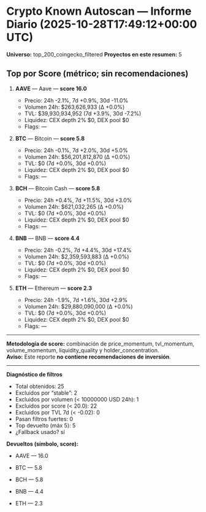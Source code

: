 # Crypto Known Autoscan — Informe Diario (2025-10-28T17:49:12+00:00 UTC)

**Universo:** top_200_coingecko_filtered
**Proyectos en este resumen:** 5

## Top por Score (métrico; sin recomendaciones)

1. **AAVE** — Aave — **score 16.0**
   - Precio: 24h -2.1%, 7d +0.9%, 30d -11.0%
   - Volumen 24h: $263,626,933 (Δ +0.0%)
   - TVL: $39,930,934,952 (7d +3.9%, 30d -7.2%)
   - Liquidez: CEX depth 2% $0, DEX pool $0
   - Flags: —

2. **BTC** — Bitcoin — **score 5.8**
   - Precio: 24h -0.1%, 7d +2.0%, 30d +5.0%
   - Volumen 24h: $56,201,812,870 (Δ +0.0%)
   - TVL: $0 (7d +0.0%, 30d +0.0%)
   - Liquidez: CEX depth 2% $0, DEX pool $0
   - Flags: —

3. **BCH** — Bitcoin Cash — **score 5.8**
   - Precio: 24h +0.4%, 7d +11.5%, 30d +3.0%
   - Volumen 24h: $621,032,265 (Δ +0.0%)
   - TVL: $0 (7d +0.0%, 30d +0.0%)
   - Liquidez: CEX depth 2% $0, DEX pool $0
   - Flags: —

4. **BNB** — BNB — **score 4.4**
   - Precio: 24h -0.2%, 7d +4.4%, 30d +17.4%
   - Volumen 24h: $2,359,593,883 (Δ +0.0%)
   - TVL: $0 (7d +0.0%, 30d +0.0%)
   - Liquidez: CEX depth 2% $0, DEX pool $0
   - Flags: —

5. **ETH** — Ethereum — **score 2.3**
   - Precio: 24h -1.9%, 7d +1.6%, 30d +2.9%
   - Volumen 24h: $29,880,090,000 (Δ +0.0%)
   - TVL: $0 (7d +0.0%, 30d +0.0%)
   - Liquidez: CEX depth 2% $0, DEX pool $0
   - Flags: —


---

**Metodología de score:** combinación de price_momentum, tvl_momentum, volume_momentum, liquidity_quality y holder_concentration.  
**Aviso:** Este reporte **no contiene recomendaciones de inversión**.


---
**Diagnóstico de filtros**

- Total obtenidos: 25
- Excluidos por “stable”: 2
- Excluidos por volumen (< 10000000 USD 24h): 1
- Excluidos por score (< 20.0): 22
- Excluidos por TVL 7d (< -0.02): 0
- Pasan filtros fuertes: 0
- Top devuelto (máx 5): 5
- ¿Fallback usado? sí


**Devueltos (símbolo, score):**

- AAVE — 16.0

- BTC — 5.8

- BCH — 5.8

- BNB — 4.4

- ETH — 2.3


